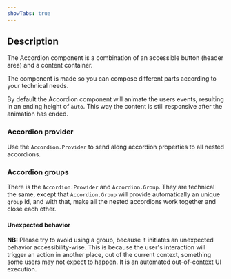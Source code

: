 ```yaml
---
showTabs: true
---
```


## Description

The Accordion component is a combination of an accessible button (header area) and a content container.

The component is made so you can compose different parts according to your technical needs.

By default the Accordion component will animate the users events, resulting in an ending height of `auto`. This way the content is still responsive after the animation has ended.

### Accordion provider

Use the `Accordion.Provider` to send along accordion properties to all nested accordions.

### Accordion groups

There is the `Accordion.Provider` and `Accordion.Group`. They are technical the same, except that `Accordion.Group` will provide automatically an unique `group` id, and with that, make all the nested accordions work together and close each other.

#### Unexpected behavior

**NB:** Please try to avoid using a group, because it initiates an unexpected behavior accessibility-wise. This is because the user's interaction will trigger an action in another place, out of the current context, something some users may not expect to happen. It is an automated out-of-context UI execution.

